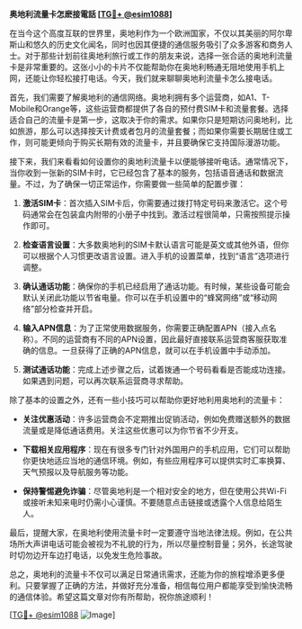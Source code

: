 **奥地利流量卡怎麽接電話 [[TG💪+ @esim1088](https://t.me/s/esim1088)]**

在当今这个高度互联的世界里，奥地利作为一个欧洲国家，不仅以其美丽的阿尔卑斯山和悠久的历史文化闻名，同时也因其便捷的通信服务吸引了众多游客和商务人士。对于那些计划前往奥地利旅行或工作的朋友来说，选择一张合适的奥地利流量卡是非常重要的。这张小小的卡片不仅能帮助你在奥地利畅通无阻地使用手机上网，还能让你轻松接打电话。今天，我们就来聊聊奥地利流量卡怎么接电话。

首先，我们需要了解奥地利的通信网络。奥地利拥有多个运营商，如A1、T-Mobile和Orange等，这些运营商都提供了各自的预付费SIM卡和流量套餐。选择适合自己的流量卡是第一步，这取决于你的需求。如果你只是短期访问奥地利，比如旅游，那么可以选择按天计费或者包月的流量套餐；而如果你需要长期居住或工作，则可能更倾向于购买长期有效的流量卡，并且要确保它支持国际漫游功能。

接下来，我们来看看如何设置你的奥地利流量卡以便能够接听电话。通常情况下，当你收到一张新的SIM卡时，它已经包含了基本的服务，包括语音通话和数据流量。不过，为了确保一切正常运作，你需要做一些简单的配置步骤：

1. **激活SIM卡**：首次插入SIM卡后，你需要通过拨打特定号码来激活它。这个号码通常会在包装盒内附带的小册子中找到。激活过程很简单，只需按照提示操作即可。

2. **检查语言设置**：大多数奥地利的SIM卡默认语言可能是英文或其他外语，但你可以根据个人习惯更改语言设置。进入手机的设置菜单，找到“语言”选项进行调整。

3. **确认通话功能**：确保你的手机已经启用了通话功能。有时候，某些设备可能会默认关闭此功能以节省电量。你可以在手机设置中的“蜂窝网络”或“移动网络”部分检查并开启。

4. **输入APN信息**：为了正常使用数据服务，你需要正确配置APN（接入点名称）。不同的运营商有不同的APN设置，因此最好直接联系运营商客服获取准确的信息。一旦获得了正确的APN信息，就可以在手机设置中手动添加。

5. **测试通话功能**：完成上述步骤之后，试着拨通一个号码看看是否能成功连接。如果遇到问题，可以再次联系运营商寻求帮助。

除了基本的设置之外，还有一些小技巧可以帮助你更好地利用奥地利的流量卡：

- **关注优惠活动**：许多运营商会不定期推出促销活动，例如免费赠送额外的数据流量或是降低通话费用。关注这些优惠可以为你节省不少开支。
  
- **下载相关应用程序**：现在有很多专门针对外国用户的手机应用，它们可以帮助你更快地适应当地的通信环境。例如，有些应用程序可以提供实时汇率换算、天气预报以及导航服务等功能。

- **保持警惕避免诈骗**：尽管奥地利是一个相对安全的地方，但在使用公共Wi-Fi或接听未知来电时仍需小心谨慎。不要随意点击链接或透露个人信息给陌生人。

最后，提醒大家，在奥地利使用流量卡时一定要遵守当地法律法规。例如，在公共场所大声讲电话可能会被视为不礼貌的行为，所以尽量控制音量；另外，长途驾驶时切勿边开车边打电话，以免发生危险事故。

总之，奥地利的流量卡不仅可以满足日常通讯需求，还能为你的旅程增添更多便利。只要掌握了正确的方法，并做好充分准备，相信每位用户都能享受到愉快流畅的通信体验。希望这篇文章对你有所帮助，祝你旅途顺利！ 

[[TG💪+ @esim1088](https://t.me/s/esim1088) ![Image](https://i.postimg.cc/4NQfJmqS/Snipaste-2025-05-13-00-14-12.png)]